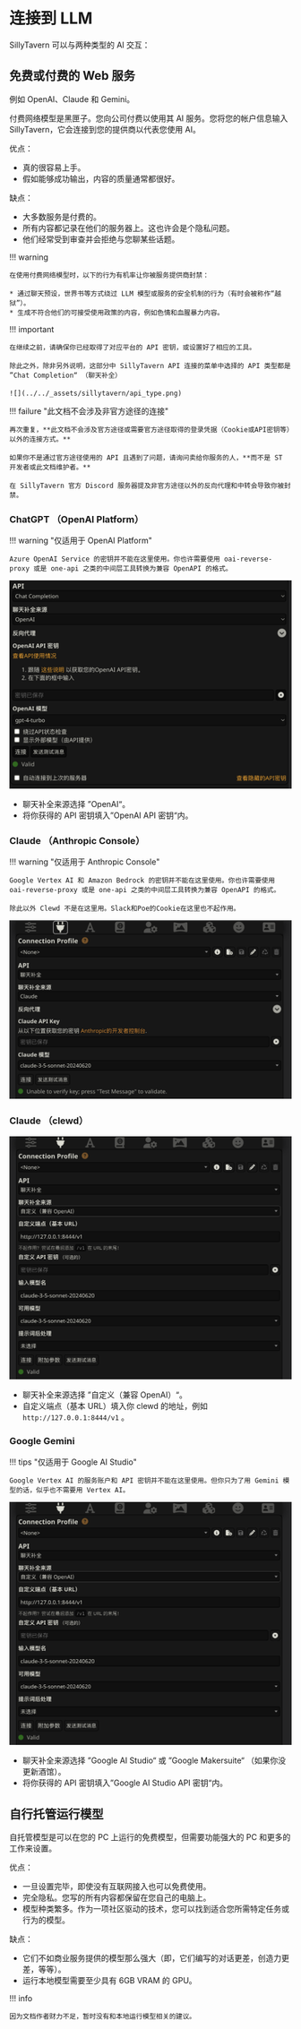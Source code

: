 # 连接到 LLM
SillyTavern 可以与两种类型的 AI 交互：

## 免费或付费的 Web 服务
例如 OpenAI、Claude 和 Gemini。

付费网络模型是黑匣子。您向公司付费以使用其 AI 服务。您将您的帐户信息输入 SillyTavern，它会连接到您的提供商以代表您使用 AI。

优点：

* 真的很容易上手。
* 假如能够成功输出，内容的质量通常都很好。

缺点：

* 大多数服务是付费的。
* 所有内容都记录在他们的服务器上。这也许会是个隐私问题。
* 他们经常受到审查并会拒绝与您聊某些话题。

!!! warning 

    在使用付费网络模型时，以下的行为有机率让你被服务提供商封禁：

    * 通过聊天预设，世界书等方式绕过 LLM 模型或服务的安全机制的行为（有时会被称作“越狱”）。
    * 生成不符合他们的可接受使用政策的内容，例如色情和血腥暴力内容。

!!! important

    在继续之前，请确保你已经取得了对应平台的 API 密钥，或设置好了相应的工具。

    除此之外，除非另外说明，这部分中 SillyTavern API 连接的菜单中选择的 API 类型都是 ”Chat Completion“ （聊天补全）

    ![](../../_assets/sillytavern/api_type.png)

!!! failure "此文档不会涉及非官方途径的连接"

    再次重复，**此文档不会涉及官方途径或需要官方途径取得的登录凭据（Cookie或API密钥等）以外的连接方式。**

    如果你不是通过官方途径使用的 API 且遇到了问题，请询问卖给你服务的人，**而不是 ST 开发者或此文档维护者。**
    
    在 SillyTavern 官方 Discord 服务器提及非官方途径以外的反向代理和中转会导致你被封禁。

### ChatGPT （OpenAI Platform） 

!!! warning "仅适用于 OpenAI Platform"

    Azure OpenAI Service 的密钥并不能在这里使用。你也许需要使用 oai-reverse-proxy 或是 one-api 之类的中间层工具转换为兼容 OpenAPI 的格式。

![](../../_assets/sillytavern/api_openai.png)

* 聊天补全来源选择 ”OpenAI“。
* 将你获得的 API 密钥填入”OpenAI API 密钥“内。

### Claude （Anthropic Console） 

!!! warning "仅适用于 Anthropic Console"

    Google Vertex AI 和 Amazon Bedrock 的密钥并不能在这里使用。你也许需要使用 oai-reverse-proxy 或是 one-api 之类的中间层工具转换为兼容 OpenAPI 的格式。

    除此以外 Clewd 不是在这里用。Slack和Poe的Cookie在这里也不起作用。

![](../../_assets/sillytavern/api_claude.png)

### Claude （clewd） 

![](../../_assets/sillytavern/api_clewd.png)

* 聊天补全来源选择 ”自定义（兼容 OpenAI）“。
* 自定义端点（基本 URL）填入你 clewd 的地址，例如 `http://127.0.0.1:8444/v1` 。

### Google Gemini

!!! tips "仅适用于 Google AI Studio"

    Google Vertex AI 的服务账户和 API 密钥并不能在这里使用。但你只为了用 Gemini 模型的话，似乎也不需要用 Vertex AI。

![](../../_assets/sillytavern/api_gemini.png)

* 聊天补全来源选择 ”Google AI Studio“ 或 ”Google Makersuite“ （如果你没更新酒馆）。
* 将你获得的 API 密钥填入”Google AI Studio API 密钥“内。

## 自行托管运行模型
自托管模型是可以在您的 PC 上运行的免费模型，但需要功能强大的 PC 和更多的工作来设置。

优点：

* 一旦设置完毕，即使没有互联网接入也可以免费使用。
* 完全隐私。您写的所有内容都保留在您自己的电脑上。
* 模型种类繁多。作为一项社区驱动的技术，您可以找到适合您所需特定任务或行为的模型。

缺点：

* 它们不如商业服务提供的模型那么强大（即，它们编写的对话更差，创造力更差，等等）。
* 运行本地模型需要至少具有 6GB VRAM 的 GPU。

!!! info

    因为文档作者财力不足，暂时没有和本地运行模型相关的建议。